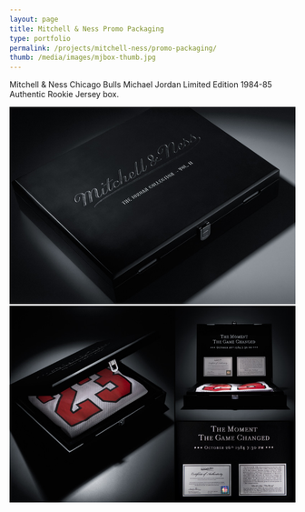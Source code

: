 ```yaml
---
layout: page
title: Mitchell & Ness Promo Packaging
type: portfolio
permalink: /projects/mitchell-ness/promo-packaging/
thumb: /media/images/mjbox-thumb.jpg
---
```


Mitchell &amp; Ness Chicago Bulls Michael Jordan Limited Edition 1984-85 Authentic Rookie Jersey box.

![](/media/images/mjbox1.jpg)
![](/media/images/mjbox2.jpg)